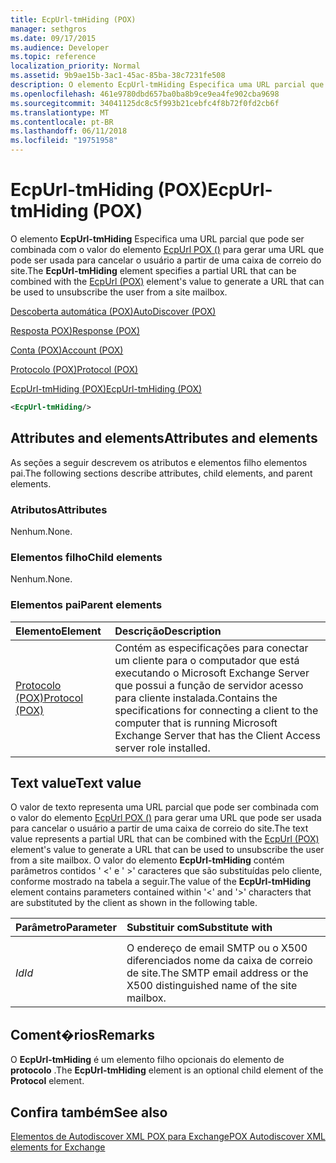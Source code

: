 ```yaml
---
title: EcpUrl-tmHiding (POX)
manager: sethgros
ms.date: 09/17/2015
ms.audience: Developer
ms.topic: reference
localization_priority: Normal
ms.assetid: 9b9ae15b-3ac1-45ac-85ba-38c7231fe508
description: O elemento EcpUrl-tmHiding Especifica uma URL parcial que pode ser combinada com o valor do elemento EcpUrl POX () para gerar uma URL que pode ser usada para cancelar o usuário a partir de uma caixa de correio do site.
ms.openlocfilehash: 461e9780dbd657ba0ba8b9ce9ea4fe902cba9698
ms.sourcegitcommit: 34041125dc8c5f993b21cebfc4f8b72f0fd2cb6f
ms.translationtype: MT
ms.contentlocale: pt-BR
ms.lasthandoff: 06/11/2018
ms.locfileid: "19751958"
---
```

# <a name="ecpurl-tmhiding-pox"></a><span data-ttu-id="89dbf-103">EcpUrl-tmHiding (POX)</span><span class="sxs-lookup"><span data-stu-id="89dbf-103">EcpUrl-tmHiding (POX)</span></span>

<span data-ttu-id="89dbf-104">O elemento **EcpUrl-tmHiding** Especifica uma URL parcial que pode ser combinada com o valor do elemento [EcpUrl POX ()](ecpurl-pox.md) para gerar uma URL que pode ser usada para cancelar o usuário a partir de uma caixa de correio do site.</span><span class="sxs-lookup"><span data-stu-id="89dbf-104">The **EcpUrl-tmHiding** element specifies a partial URL that can be combined with the [EcpUrl (POX)](ecpurl-pox.md) element's value to generate a URL that can be used to unsubscribe the user from a site mailbox.</span></span> 
  
[<span data-ttu-id="89dbf-105">Descoberta automática (POX)</span><span class="sxs-lookup"><span data-stu-id="89dbf-105">AutoDiscover (POX)</span></span>](autodiscover-pox.md)
  
[<span data-ttu-id="89dbf-106">Resposta POX)</span><span class="sxs-lookup"><span data-stu-id="89dbf-106">Response (POX)</span></span>](response-pox.md)
  
[<span data-ttu-id="89dbf-107">Conta (POX)</span><span class="sxs-lookup"><span data-stu-id="89dbf-107">Account (POX)</span></span>](account-pox.md)
  
[<span data-ttu-id="89dbf-108">Protocolo (POX)</span><span class="sxs-lookup"><span data-stu-id="89dbf-108">Protocol (POX)</span></span>](protocol-pox.md)
  
[<span data-ttu-id="89dbf-109">EcpUrl-tmHiding (POX)</span><span class="sxs-lookup"><span data-stu-id="89dbf-109">EcpUrl-tmHiding (POX)</span></span>](ecpurl-tmhiding-pox.md)
  
```XML
<EcpUrl-tmHiding/>
```

## <a name="attributes-and-elements"></a><span data-ttu-id="89dbf-110">Attributes and elements</span><span class="sxs-lookup"><span data-stu-id="89dbf-110">Attributes and elements</span></span>

<span data-ttu-id="89dbf-111">As seções a seguir descrevem os atributos e elementos filho elementos pai.</span><span class="sxs-lookup"><span data-stu-id="89dbf-111">The following sections describe attributes, child elements, and parent elements.</span></span>
  
### <a name="attributes"></a><span data-ttu-id="89dbf-112">Atributos</span><span class="sxs-lookup"><span data-stu-id="89dbf-112">Attributes</span></span>

<span data-ttu-id="89dbf-113">Nenhum.</span><span class="sxs-lookup"><span data-stu-id="89dbf-113">None.</span></span>
  
### <a name="child-elements"></a><span data-ttu-id="89dbf-114">Elementos filho</span><span class="sxs-lookup"><span data-stu-id="89dbf-114">Child elements</span></span>

<span data-ttu-id="89dbf-115">Nenhum.</span><span class="sxs-lookup"><span data-stu-id="89dbf-115">None.</span></span>
  
### <a name="parent-elements"></a><span data-ttu-id="89dbf-116">Elementos pai</span><span class="sxs-lookup"><span data-stu-id="89dbf-116">Parent elements</span></span>

|<span data-ttu-id="89dbf-117">**Elemento**</span><span class="sxs-lookup"><span data-stu-id="89dbf-117">**Element**</span></span>|<span data-ttu-id="89dbf-118">**Descrição**</span><span class="sxs-lookup"><span data-stu-id="89dbf-118">**Description**</span></span>|
|:-----|:-----|
|[<span data-ttu-id="89dbf-119">Protocolo (POX)</span><span class="sxs-lookup"><span data-stu-id="89dbf-119">Protocol (POX)</span></span>](protocol-pox.md) <br/> |<span data-ttu-id="89dbf-120">Contém as especificações para conectar um cliente para o computador que está executando o Microsoft Exchange Server que possui a função de servidor acesso para cliente instalada.</span><span class="sxs-lookup"><span data-stu-id="89dbf-120">Contains the specifications for connecting a client to the computer that is running Microsoft Exchange Server that has the Client Access server role installed.</span></span>  <br/> |
   
## <a name="text-value"></a><span data-ttu-id="89dbf-121">Text value</span><span class="sxs-lookup"><span data-stu-id="89dbf-121">Text value</span></span>

<span data-ttu-id="89dbf-122">O valor de texto representa uma URL parcial que pode ser combinada com o valor do elemento [EcpUrl POX ()](ecpurl-pox.md) para gerar uma URL que pode ser usada para cancelar o usuário a partir de uma caixa de correio do site.</span><span class="sxs-lookup"><span data-stu-id="89dbf-122">The text value represents a partial URL that can be combined with the [EcpUrl (POX)](ecpurl-pox.md) element's value to generate a URL that can be used to unsubscribe the user from a site mailbox.</span></span> <span data-ttu-id="89dbf-123">O valor do elemento **EcpUrl-tmHiding** contém parâmetros contidos ' <' e ' >' caracteres que são substituídas pelo cliente, conforme mostrado na tabela a seguir.</span><span class="sxs-lookup"><span data-stu-id="89dbf-123">The value of the **EcpUrl-tmHiding** element contains parameters contained within '<' and '>' characters that are substituted by the client as shown in the following table.</span></span> 
  
|<span data-ttu-id="89dbf-124">**Parâmetro**</span><span class="sxs-lookup"><span data-stu-id="89dbf-124">**Parameter**</span></span>|<span data-ttu-id="89dbf-125">**Substituir com**</span><span class="sxs-lookup"><span data-stu-id="89dbf-125">**Substitute with**</span></span>|
|:-----|:-----|
| <span data-ttu-id="89dbf-126">
  _Id_</span><span class="sxs-lookup"><span data-stu-id="89dbf-126">_Id_</span></span> <br/> |<span data-ttu-id="89dbf-127">O endereço de email SMTP ou o X500 diferenciados nome da caixa de correio de site.</span><span class="sxs-lookup"><span data-stu-id="89dbf-127">The SMTP email address or the X500 distinguished name of the site mailbox.</span></span>  <br/> |
   
## <a name="remarks"></a><span data-ttu-id="89dbf-128">Coment�rios</span><span class="sxs-lookup"><span data-stu-id="89dbf-128">Remarks</span></span>

<span data-ttu-id="89dbf-129">O **EcpUrl-tmHiding** é um elemento filho opcionais do elemento de **protocolo** .</span><span class="sxs-lookup"><span data-stu-id="89dbf-129">The **EcpUrl-tmHiding** element is an optional child element of the **Protocol** element.</span></span> 
  
## <a name="see-also"></a><span data-ttu-id="89dbf-130">Confira também</span><span class="sxs-lookup"><span data-stu-id="89dbf-130">See also</span></span>



[<span data-ttu-id="89dbf-131">Elementos de Autodiscover XML POX para Exchange</span><span class="sxs-lookup"><span data-stu-id="89dbf-131">POX Autodiscover XML elements for Exchange</span></span>](pox-autodiscover-xml-elements-for-exchange.md)

